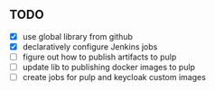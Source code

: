 ## TODO
- [x] use global library from github
- [x] declaratively configure Jenkins jobs
- [ ] figure out how to publish artifacts to pulp
- [ ] update lib to publishing docker images to pulp
- [ ] create jobs for pulp and keycloak custom images
